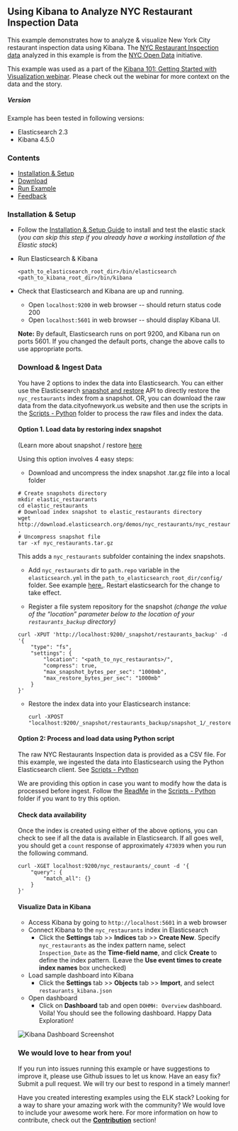 ## Using Kibana to Analyze NYC Restaurant Inspection Data
This example demonstrates how to analyze & visualize New York City restaurant inspection data using Kibana. The [NYC Restaurant Inspection data](https://data.cityofnewyork.us/Health/DOHMH-New-York-City-Restaurant-Inspection-Results/43nn-pn8j) analyzed in this example is from the [NYC Open Data](https://data.cityofnewyork.us/) initiative.

This example was used as a part of the [Kibana 101: Getting Started with Visualization webinar](https://www.elastic.co/webinars/kibana-101-get-started-with-visualizations). Please check out the webinar for more context on the data and the story.

##### Version
Example has been tested in following versions:
- Elasticsearch 2.3
- Kibana 4.5.0

### Contents
* [Installation & Setup](#installation--setup)
* [Download](#download-data--example-files)
* [Run Example](#run-example)
* [Feedback](#we-would-love-to-hear-from-you)

### Installation & Setup
* Follow the [Installation & Setup Guide](https://github.com/elastic/examples/blob/master/Installation%20and%20Setup.md) to install and test the elastic stack (*you can skip this step if you already have a working installation of the Elastic stack*)

* Run Elasticsearch & Kibana
  ```shell
  <path_to_elasticsearch_root_dir>/bin/elasticsearch
  <path_to_kibana_root_dir>/bin/kibana
  ```

* Check that Elasticsearch and Kibana are up and running.
  - Open `localhost:9200` in web browser -- should return status code 200
  - Open `localhost:5601` in web browser -- should display Kibana UI.

  **Note:** By default, Elasticsearch runs on port 9200, and Kibana run on ports 5601. If you changed the default ports, change   the above calls to use appropriate ports.

  ### Download & Ingest Data

  You have 2 options to index the data into Elasticsearch. You can either use the Elasticsearch [snapshot and restore](https://www.elastic.co/guide/en/elasticsearch/reference/current/modules-snapshots.html) API to directly restore the `nyc_restaurants` index from a snapshot. OR, you can download the raw data from the data.cityofnewyork.us website and then use the scripts in the [Scripts - Python]() folder to process the raw files and index the data.

  #### Option 1. Load data by restoring index snapshot
  (Learn more about snapshot / restore [here](https://www.elastic.co/guide/en/elasticsearch/reference/1.3/modules-snapshots.html)

  Using this option involves 4 easy steps:

    * Download and uncompress the index snapshot .tar.gz file into a local folder <br>
    ```shell
    # Create snapshots directory
    mkdir elastic_restaurants
    cd elastic_restaurants
    # Download index snapshot to elastic_restaurants directory
    wget http://download.elasticsearch.org/demos/nyc_restaurants/nyc_restaurants.tar.gz .
    # Uncompress snapshot file
    tar -xf nyc_restaurants.tar.gz
    ```
    This adds a `nyc_restaurants` subfolder containing the index snapshots.

    * Add `nyc_restaurants` dir to `path.repo` variable in the `elasticsearch.yml` in the `path_to_elasticsearch_root_dir/config/` folder. See example [here.](https://www.elastic.co/guide/en/elasticsearch/reference/current/modules-snapshots.html#_shared_file_system_repository). Restart elasticsearch for the change to take effect.

    * Register a file system repository for the snapshot *(change the value of the “location” parameter below to the location of your `restaurants_backup` directory)*
    ```shell
    curl -XPUT 'http://localhost:9200/_snapshot/restaurants_backup' -d '{
        "type": "fs",
        "settings": {
            "location": "<path_to_nyc_restaurants>/",
            "compress": true,
            "max_snapshot_bytes_per_sec": "1000mb",
            "max_restore_bytes_per_sec": "1000mb"
        }
    }'
    ```

    * Restore the index data into your Elasticsearch instance:
      ```shell
      curl -XPOST "localhost:9200/_snapshot/restaurants_backup/snapshot_1/_restore"
      ```

  #### Option 2: Process and load data using Python script

  The raw NYC Restaurants Inspection data is provided as a CSV file. For this example, we ingested the data into Elasticsearch using the Python Elasticsearch client. See [Scripts - Python]()

  We are providing this option in case you want to modify how the data is processed before ingest. Follow the [ReadMe]() in the [Scripts - Python]() folder if you want to try this option.

  #### Check data availability
  Once the index is created using either of the above options, you can check to see if all the data is available in Elasticsearch. If all goes well, you should get a `count` response of approximately `473039` when you run the following command.

    ```shell
    curl -XGET localhost:9200/nyc_restaurants/_count -d '{
    	"query": {
    		"match_all": {}
    	}
    }'
    ```

  #### Visualize Data in Kibana
  * Access Kibana by going to `http://localhost:5601` in a web browser
  * Connect Kibana to the `nyc_restaurants` index in Elasticsearch
      * Click the **Settings** tab >> **Indices** tab >> **Create New**. Specify `nyc_restaurants` as the index pattern name, select `Inspection_Date` as the **Time-field name**, and click **Create** to define the index pattern. (Leave the **Use event times to create index names** box unchecked)
  * Load sample dashboard into Kibana
      * Click the **Settings** tab >> **Objects** tab >> **Import**, and select `restaurants_kibana.json`
  * Open dashboard
      * Click on **Dashboard** tab and open `DOHMH: Overview` dashboard. Voila! You should see the following dashboard. Happy Data Exploration!

  ![Kibana Dashboard Screenshot]()

  ### We would love to hear from you!
  If you run into issues running this example or have suggestions to improve it, please use Github issues to let us know. Have an easy fix? Submit a pull request. We will try our best to respond in a timely manner!

  Have you created interesting examples using the ELK stack? Looking for a way to share your amazing work with the community? We would love to include your awesome work here. For more information on how to contribute, check out the **[Contribution](https://github.com/elastic/examples#contributing)** section!
